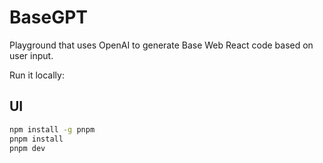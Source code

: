 # BaseGPT

Playground that uses OpenAI to generate Base Web React code based on user input.

Run it locally:

## UI

```bash
npm install -g pnpm
pnpm install
pnpm dev
```
